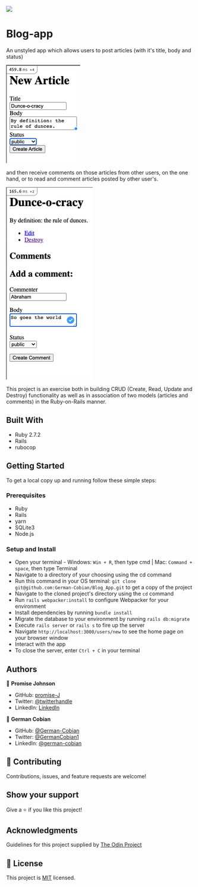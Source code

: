 ![](https://img.shields.io/badge/Microverse-blueviolet)

# Blog-app

An unstyled app which allows users to post articles (with it's title, body and status)

![New article](/app/assets/images/New-article.png?raw=true "New article")

and then receive comments on those articles from other users, on the one hand, or to read and comment articles posted by other user's.

![Articles display](/app/assets/images/Articles-display.png?raw=true "Articles display")

This project is an exercise both in building CRUD (Create, Read, Update and Destroy) functionality as well as in association of two models (articles and comments) in the Ruby-on-Rails manner.


## Built With
*  Ruby 2.7.2
*  Rails
*  rubocop


## Getting Started

To get a local copy up and running follow these simple steps:


### Prerequisites
 *  Ruby
 *  Rails
 *  yarn
 *  SQLite3
 *  Node.js


### Setup and Install

* Open your terminal - Windows: `Win + R`, then type cmd | Mac: `Command + space`, then type Terminal
* Navigate to a directory of your choosing using the cd command
* Run this command in your OS terminal: `git clone git@github.com:German-Cobian/Blog_App.git` to get a copy of the project
* Navigate to the cloned project's directory using the `cd` command
* Run `rails webpacker:install` to configure Webpacker for your environment
* Install dependencies by running `bundle install`
* Migrate the database to your environment by running `rails db:migrate`
* Execute `rails server` or `rails s` to fire up the server
* Navigate `http://localhost:3000/users/new` to see the home page on your browser window
* Interact with the app
* To close the server, enter `Ctrl + C` in your terminal


## Authors

👤 **Promise Johnson**

* GitHub: [promise-J](https://github.com/promise-J)
* Twitter: [@twitterhandle](https://twitter.com/Promise94353263)
* LinkedIn: [LinkedIn](https://www.linkedin.com/in/promise-chiemela-788887142)

👤 **German Cobian**

* GitHub: [@German-Cobian](https://github.com/German-Cobian)
* Twitter: [@GermanCobian1](https://twitter.com/GermanCobian1)
* LinkedIn: [@german-cobian](https://www.linkedin.com/in/german-cobian/)


## 🤝 Contributing

Contributions, issues, and feature requests are welcome!


## Show your support

Give a ⭐️ if you like this project!


## Acknowledgments

Guidelines for this project supplied by [The Odin Project](https://www.theodinproject.com/lessons/ruby-on-rails-blog-app)


## 📝 License

This project is [MIT](https://github.com/German-Cobian/Blog-App/blob/main/LICENSE) licensed.
